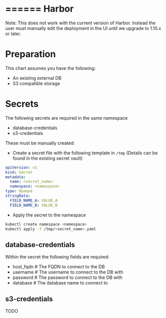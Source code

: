 ======
Harbor
======

Note: This does not work with the current version of Harbor.
Instead the user must manually edit the deployment in the UI until we upgrade to 1.10.x or later.

Preparation
===========

This chart assumes you have the following:

- An existing external DB
- S3 compatible storage

Secrets
=======

The following secrets are required in the same namespace
- database-credentials
- s3-credentials

These must be manually created:

- Create a secret file with the following template in `/tmp`
(Details can be found in the existing secret vault)

```yaml
apiVersion: v1
kind: Secret
metadata:
  name: <secret_name>
  namespace: <namespace>
type: Opaque
stringData:
  FIELD_NAME_A: VALUE_A
  FIELD_NAME_B: VALUE_B
```

- Apply the secret to the namespace

```bash
kubectl create namespace <namespace>
kubectl apply -f /tmp/<secret_name>.yaml
```

database-credentials
--------------------

Within the secret the following fields are required:
- host_fqdn     # The FQDN to connect to the DB
- username      # The username to connect to the DB with
- password      # The password to connect to the DB with
- database      # The database name to connect to

s3-credentials
--------------

TODO
